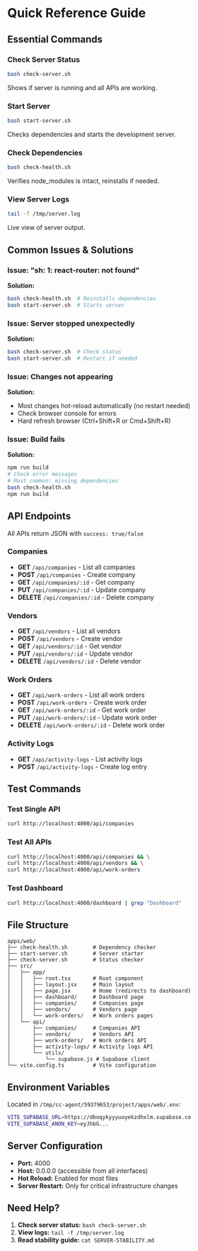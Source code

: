 # Quick Reference Guide

## Essential Commands

### Check Server Status
```bash
bash check-server.sh
```
Shows if server is running and all APIs are working.

### Start Server
```bash
bash start-server.sh
```
Checks dependencies and starts the development server.

### Check Dependencies
```bash
bash check-health.sh
```
Verifies node_modules is intact, reinstalls if needed.

### View Server Logs
```bash
tail -f /tmp/server.log
```
Live view of server output.

## Common Issues & Solutions

### Issue: "sh: 1: react-router: not found"
**Solution:**
```bash
bash check-health.sh  # Reinstalls dependencies
bash start-server.sh  # Starts server
```

### Issue: Server stopped unexpectedly
**Solution:**
```bash
bash check-server.sh  # Check status
bash start-server.sh  # Restart if needed
```

### Issue: Changes not appearing
**Solution:**
- Most changes hot-reload automatically (no restart needed)
- Check browser console for errors
- Hard refresh browser (Ctrl+Shift+R or Cmd+Shift+R)

### Issue: Build fails
**Solution:**
```bash
npm run build
# Check error messages
# Most common: missing dependencies
bash check-health.sh
npm run build
```

## API Endpoints

All APIs return JSON with `success: true/false`

### Companies
- **GET** `/api/companies` - List all companies
- **POST** `/api/companies` - Create company
- **GET** `/api/companies/:id` - Get company
- **PUT** `/api/companies/:id` - Update company
- **DELETE** `/api/companies/:id` - Delete company

### Vendors
- **GET** `/api/vendors` - List all vendors
- **POST** `/api/vendors` - Create vendor
- **GET** `/api/vendors/:id` - Get vendor
- **PUT** `/api/vendors/:id` - Update vendor
- **DELETE** `/api/vendors/:id` - Delete vendor

### Work Orders
- **GET** `/api/work-orders` - List all work orders
- **POST** `/api/work-orders` - Create work order
- **GET** `/api/work-orders/:id` - Get work order
- **PUT** `/api/work-orders/:id` - Update work order
- **DELETE** `/api/work-orders/:id` - Delete work order

### Activity Logs
- **GET** `/api/activity-logs` - List activity logs
- **POST** `/api/activity-logs` - Create log entry

## Test Commands

### Test Single API
```bash
curl http://localhost:4000/api/companies
```

### Test All APIs
```bash
curl http://localhost:4000/api/companies && \
curl http://localhost:4000/api/vendors && \
curl http://localhost:4000/api/work-orders
```

### Test Dashboard
```bash
curl http://localhost:4000/dashboard | grep "Dashboard"
```

## File Structure

```
apps/web/
├── check-health.sh        # Dependency checker
├── start-server.sh        # Server starter
├── check-server.sh        # Status checker
├── src/
│   ├── app/
│   │   ├── root.tsx       # Root component
│   │   ├── layout.jsx     # Main layout
│   │   ├── page.jsx       # Home (redirects to dashboard)
│   │   ├── dashboard/     # Dashboard page
│   │   ├── companies/     # Companies page
│   │   ├── vendors/       # Vendors page
│   │   └── work-orders/   # Work orders pages
│   └── api/
│       ├── companies/     # Companies API
│       ├── vendors/       # Vendors API
│       ├── work-orders/   # Work orders API
│       ├── activity-logs/ # Activity logs API
│       └── utils/
│           └── supabase.js # Supabase client
└── vite.config.ts         # Vite configuration

```

## Environment Variables

Located in `/tmp/cc-agent/59379653/project/apps/web/.env`:

```bash
VITE_SUPABASE_URL=https://dboqykyyyuoyekzdhxlm.supabase.co
VITE_SUPABASE_ANON_KEY=eyJhbG...
```

## Server Configuration

- **Port:** 4000
- **Host:** 0.0.0.0 (accessible from all interfaces)
- **Hot Reload:** Enabled for most files
- **Server Restart:** Only for critical infrastructure changes

## Need Help?

1. **Check server status:** `bash check-server.sh`
2. **View logs:** `tail -f /tmp/server.log`
3. **Read stability guide:** `cat SERVER-STABILITY.md`
